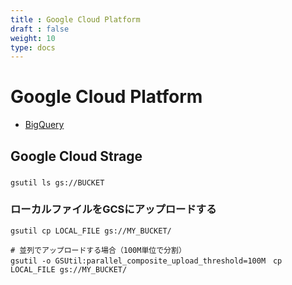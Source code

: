 ```yaml
---
title : Google Cloud Platform
draft : false
weight: 10
type: docs
---
```





# Google Cloud Platform


- [BigQuery](bigquery)



## Google Cloud Strage




###

```
gsutil ls gs://BUCKET
```



### ローカルファイルをGCSにアップロードする

```
gsutil cp LOCAL_FILE gs://MY_BUCKET/

# 並列でアップロードする場合（100M単位で分割）
gsutil -o GSUtil:parallel_composite_upload_threshold=100M　cp LOCAL_FILE gs://MY_BUCKET/
```









